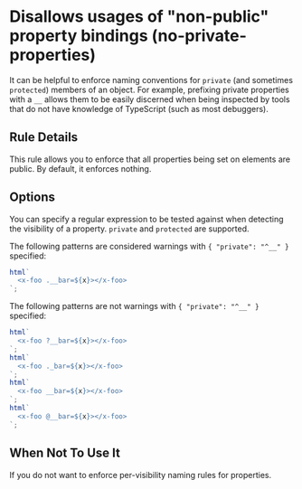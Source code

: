 # Disallows usages of "non-public" property bindings (no-private-properties)

It can be helpful to enforce naming conventions for `private` (and sometimes `protected`) members of an object. For example, prefixing private properties with a `__` allows them to be easily discerned when being inspected by tools that do not have knowledge of TypeScript (such as most debuggers).

## Rule Details

This rule allows you to enforce that all properties being set on elements are public. By default, it enforces nothing.

## Options

You can specify a regular expression to be tested against when detecting the visibility of a property. `private` and `protected` are supported.

The following patterns are considered warnings with `{ "private": "^__" }` specified:

```ts
html`
  <x-foo .__bar=${x}></x-foo>
`;
```

The following patterns are not warnings with `{ "private": "^__" }` specified:

```ts
html`
  <x-foo ?__bar=${x}></x-foo>
`;
html`
  <x-foo ._bar=${x}></x-foo>
`;
html`
  <x-foo __bar=${x}></x-foo>
`;
html`
  <x-foo @__bar=${x}></x-foo>
`;
```

## When Not To Use It

If you do not want to enforce per-visibility naming rules for properties.
